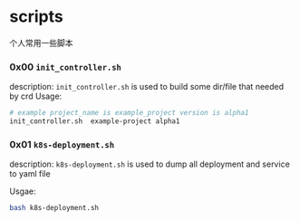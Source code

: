 # scripts
个人常用一些脚本

### 0x00 `init_controller.sh`
description:
  `init_controller.sh` is used to build some dir/file that needed by crd
Usage:
```bash
# example project_name is example_project version is alpha1
init_controller.sh  example-project alpha1
```

### 0x01 `k8s-deployment.sh`
description:
  `k8s-deployment.sh` is used to dump all deployment and service to yaml file

Usgae:
```bash
bash k8s-deployment.sh
```

